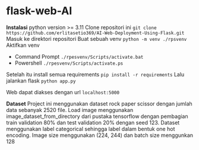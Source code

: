 # flask-web-AI

**Instalasi**
python version >= 3.11
Clone repositori ini
```git clone https://github.com/erlitasetio369/AI-Web-Deployment-Using-Flask.git```
Masuk ke direktori repositori
Buat sebuah venv
```python -m venv ./rpsvenv```
Aktifkan venv
- Command Prompt
```./rpesvenv/Scripts/activate.bat```
- Powershell
```./rpesvenv/Scripts/activate.ps```

Setelah itu install semua requirements
```pip install -r requirements```
Lalu jalankan flask
```python app.py```

Web dapat diakses dengan url ```localhost:5000```


**Dataset**
Project ini menggunakan dataset rock paper scissor dengan jumlah data sebanyak 2520 file. Load image menggunakan image_dataset_from_directory dari pustaka tensorflow dengan pembagian train validation 80% dan test validation 20% dengan seed 123. Dataset menggunakan label categorical sehingga label dalam bentuk one hot encoding. Image size menggunakan (224, 244) dan batch size menggunkan 128
